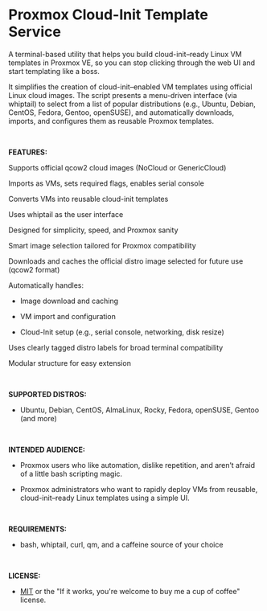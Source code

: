 <img src="">
<h1>Proxmox Cloud-Init Template Service</h1>

A terminal-based utility that helps you build cloud-init–ready Linux VM templates in Proxmox VE, so you can stop clicking through the web UI and start templating like a boss.

It simplifies the creation of cloud-init–enabled VM templates using official Linux cloud images. The script presents a menu-driven interface (via whiptail) to select from a list of popular distributions (e.g., Ubuntu, Debian, CentOS, Fedora, Gentoo, openSUSE), and automatically downloads, imports, and configures them as reusable Proxmox templates.
<p>&nbsp;</p>
<b>FEATURES:</b>

Supports official qcow2 cloud images (NoCloud or GenericCloud)

Imports as VMs, sets required flags, enables serial console

Converts VMs into reusable cloud-init templates

Uses whiptail as the user interface

Designed for simplicity, speed, and Proxmox sanity

Smart image selection tailored for Proxmox compatibility

Downloads and caches the official distro image selected for future use (qcow2 format)

Automatically handles:

- Image download and caching

- VM import and configuration

- Cloud-Init setup (e.g., serial console, networking, disk resize)

Uses clearly tagged distro labels for broad terminal compatibility

Modular structure for easy extension
<p>&nbsp;</p>

<b>SUPPORTED DISTROS:</b>
  - Ubuntu, Debian, CentOS, AlmaLinux, Rocky, Fedora, openSUSE, Gentoo (and more)
<p>&nbsp;</p>

<b>INTENDED AUDIENCE:</b>
  - Proxmox users who like automation, dislike repetition, and aren’t afraid of a little bash scripting magic.

  - Proxmox administrators who want to rapidly deploy VMs from reusable, cloud-init–ready Linux templates using a simple UI.
<p>&nbsp;</p>

<b>REQUIREMENTS:</b>
  - bash, whiptail, curl, qm, and a caffeine source of your choice
<p>&nbsp;</p>

<b>LICENSE:</b>
  - <a href="https://raw.githubusercontent.com/lcp2000/Proxmox/refs/heads/Licensing/MIT%20LICENSE">MIT</a> or the "If it works, you're welcome to buy me a cup of coffee" license.
